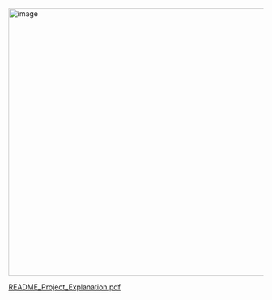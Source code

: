 <img width="529" alt="image" src="https://github.com/user-attachments/assets/0cb77812-bdba-431a-9d38-b1a5f5878334">

[README_Project_Explanation.pdf](https://github.com/user-attachments/files/16671270/README_Project_Explanation.pdf)
